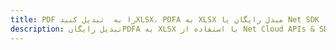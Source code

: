 ---title: PDF را به  تبدیل کنیدXLSX، PDFA به XLSX مبدل رایگان یا Net SDKdescription: تبدیل رایگانPDFA به XLSX با استفاده از Net Cloud APIs & SDK همچنین اسناد PDF را در Cloud ایجاد، ویرایش و رندر کنید.---